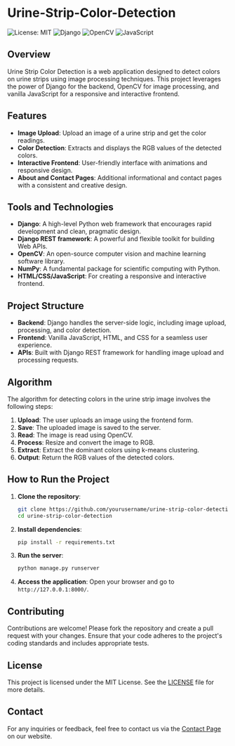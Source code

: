 # Urine-Strip-Color-Detection

![License: MIT](https://img.shields.io/badge/License-MIT-blue.svg)
![Django](https://img.shields.io/badge/Django-4.2.2-green.svg)
![OpenCV](https://img.shields.io/badge/OpenCV-4.5.1-blue.svg)
![JavaScript](https://img.shields.io/badge/JavaScript-ES6-yellow.svg)

## Overview

Urine Strip Color Detection is a web application designed to detect colors on urine strips using image processing techniques. This project leverages the power of Django for the backend, OpenCV for image processing, and vanilla JavaScript for a responsive and interactive frontend.

## Features

- **Image Upload**: Upload an image of a urine strip and get the color readings.
- **Color Detection**: Extracts and displays the RGB values of the detected colors.
- **Interactive Frontend**: User-friendly interface with animations and responsive design.
- **About and Contact Pages**: Additional informational and contact pages with a consistent and creative design.

## Tools and Technologies

- **Django**: A high-level Python web framework that encourages rapid development and clean, pragmatic design.
- **Django REST framework**: A powerful and flexible toolkit for building Web APIs.
- **OpenCV**: An open-source computer vision and machine learning software library.
- **NumPy**: A fundamental package for scientific computing with Python.
- **HTML/CSS/JavaScript**: For creating a responsive and interactive frontend.

## Project Structure

- **Backend**: Django handles the server-side logic, including image upload, processing, and color detection.
- **Frontend**: Vanilla JavaScript, HTML, and CSS for a seamless user experience.
- **APIs**: Built with Django REST framework for handling image upload and processing requests.

## Algorithm

The algorithm for detecting colors in the urine strip image involves the following steps:

1. **Upload**: The user uploads an image using the frontend form.
2. **Save**: The uploaded image is saved to the server.
3. **Read**: The image is read using OpenCV.
4. **Process**: Resize and convert the image to RGB.
5. **Extract**: Extract the dominant colors using k-means clustering.
6. **Output**: Return the RGB values of the detected colors.

## How to Run the Project

1. **Clone the repository**:
    ```sh
    git clone https://github.com/yourusername/urine-strip-color-detection.git
    cd urine-strip-color-detection
    ```

2. **Install dependencies**:
    ```sh
    pip install -r requirements.txt
    ```

3. **Run the server**:
    ```sh
    python manage.py runserver
    ```

4. **Access the application**:
    Open your browser and go to `http://127.0.0.1:8000/`.

## Contributing

Contributions are welcome! Please fork the repository and create a pull request with your changes. Ensure that your code adheres to the project's coding standards and includes appropriate tests.

## License

This project is licensed under the MIT License. See the [LICENSE](LICENSE) file for more details.

## Contact

For any inquiries or feedback, feel free to contact us via the [Contact Page](http://127.0.0.1:8000/contact/) on our website.

